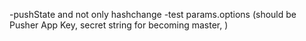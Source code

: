 -pushState and not only hashchange
-test params.options (should be Pusher App Key, secret string for becoming master, )